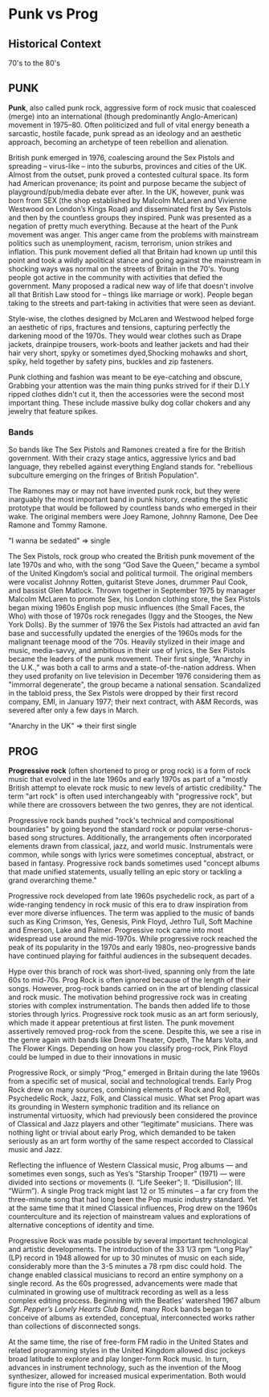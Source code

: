 # Punk vs Prog 

## Historical Context 

70's to the 80's 

## PUNK 

**Punk**, also called punk rock, aggressive form of rock music that coalesced (merge) into an international (though predominantly Anglo-American) movement in 1975–80. Often politicized and full of vital energy beneath a sarcastic, hostile facade, punk spread as an ideology and an aesthetic approach, becoming an archetype of teen rebellion and alienation.

British punk emerged in 1976, coalescing around the Sex Pistols and spreading – virus-like – into the suburbs, provinces and cities of the UK. Almost from the outset, punk proved a contested cultural space. Its form had American provenance; its point and purpose became the subject of playground/pub/media debate ever after. 
In the UK, however, punk was born from SEX (the shop established by Malcolm McLaren and Vivienne Westwood on London’s Kings Road) and disseminated first by Sex Pistols and then by the countless groups they inspired. Punk was presented as a negation of pretty much everything. Because at the heart of the Punk movement was anger. This anger came from the problems with mainstream politics such as unemployment, racism, terrorism, union strikes and inflation. This punk movement defied all that Britain had known up until this point and took a wildly apolitical stance and going against the mainstream in shocking ways was normal on the streets of Britain in the 70's. Young people got active in the community with activities that defied the government. Many proposed a radical new way of life that doesn't involve all that British Law stood for – things like marriage or work). People began taking to the streets and part-taking in activities that were seen as deviant.

Style-wise, the clothes designed by McLaren and Westwood helped forge an aesthetic of rips, fractures and tensions, capturing perfectly the darkening mood of the 1970s. 
They would wear clothes such as Drape jackets, drainpipe trousers, work-boots and leather jackets and had their hair very short, spyky or sometimes dyed,Shocking mohawks and short, spiky,  held together by safety pins, buckles and zip fasteners.

Punk clothing and fashion was meant to be eye-catching and obscure, Grabbing your attention was the main thing punks strived for if their D.I.Y ripped clothes didn't cut it, then the accessories were the second most important thing. These include massive bulky dog collar chokers and any jewelry that feature spikes. 


### Bands

So bands like The Sex Pistols and Ramones created a fire for the British government. With their crazy stage antics, aggressive lyrics and bad language, they rebelled against everything England stands for. "rebellious subculture emerging on the fringes of British Population".

The Ramones may or may not have invented punk rock, but they were inarguably the most important band in punk history, creating the stylistic prototype that would be followed by countless bands who emerged in their wake. The original members were Joey Ramone, Johnny Ramone, Dee Dee Ramone and Tommy Ramone.

"I wanna be sedated" => single

The Sex Pistols, rock group who created the British punk movement of the late 1970s and who, with the song “God Save the Queen,” became a symbol of the United Kingdom’s social and political turmoil. The original members were vocalist Johnny Rotten, guitarist Steve Jones, drummer Paul Cook, and bassist Glen Matlock. 
Thrown together in September 1975 by manager Malcolm McLaren to promote Sex, his London clothing store, the Sex Pistols began mixing 1960s English pop music influences (the Small Faces, the Who) with those of 1970s rock renegades (Iggy and the Stooges, the New York Dolls). By the summer of 1976 the Sex Pistols had attracted an avid fan base and successfully updated the energies of the 1960s mods for the malignant teenage mood of the ’70s. Heavily stylized in their image and music, media-savvy, and ambitious in their use of lyrics, the Sex Pistols became the leaders of the punk movement. Their first single, “Anarchy in the U.K.,” was both a call to arms and a state-of-the-nation address. When they used profanity on live television in December 1976 considering them as "immorral degenerate", the group became a national sensation. Scandalized in the tabloid press, the Sex Pistols were dropped by their first record company, EMI, in January 1977; their next contract, with A&M Records, was severed after only a few days in March.

"Anarchy in the UK" => their first single 



## PROG

**Progressive rock** (often shortened to prog or prog rock) is a form of rock music that evolved in the late 1960s and early 1970s as part of a "mostly British attempt to elevate rock music to new levels of artistic credibility." The term "art rock" is often used interchangeably with "progressive rock", but while there are crossovers between the two genres, they are not identical.

Progressive rock bands pushed "rock's technical and compositional boundaries" by going beyond the standard rock or popular verse-chorus-based song structures. Additionally, the arrangements often incorporated elements drawn from classical, jazz, and world music. Instrumentals were common, while songs with lyrics were sometimes conceptual, abstract, or based in fantasy. Progressive rock bands sometimes used "concept albums that made unified statements, usually telling an epic story or tackling a grand overarching theme."

Progressive rock developed from late 1960s psychedelic rock, as part of a wide-ranging tendency in rock music of this era to draw inspiration from ever more diverse influences. The term was applied to the music of bands such as King Crimson, Yes, Genesis, Pink Floyd, Jethro Tull, Soft Machine and Emerson, Lake and Palmer. Progressive rock came into most widespread use around the mid-1970s. While progressive rock reached the peak of its popularity in the 1970s and early 1980s, neo-progressive bands have continued playing for faithful audiences in the subsequent decades.

Hype over this branch of rock was short-lived, spanning only from the late 60s to mid-70s. Prog Rock is often ignored because of the length of their songs. However, prog-rock bands carried on in the art of blending classical and rock music. The motivation behind progressive rock was in creating stories with complex instrumentation. The bands then added life to those stories through lyrics. Progressive rock took music as an art form seriously, which made it appear pretentious at first listen. The punk movement assertively removed prog-rock from the scene. Despite this, we see a rise in the genre again with bands like Dream Theater, Opeth, The Mars Volta, and The Flower Kings. Depending on how you classify prog-rock, Pink Floyd could be lumped in due to their innovations in music

Progressive Rock, or simply “Prog,” emerged in Britain during the late 1960s from a specific set of musical, social and technological trends. Early Prog Rock drew on many sources, combining elements of Rock and Roll, Psychedelic Rock, Jazz, Folk, and Classical music. What set Prog apart was its grounding in Western symphonic tradition and its reliance on instrumental virtuosity, which had previously been considered the province of Classical and Jazz players and other “legitimate” musicians. There was nothing light or trivial about early Prog, which demanded to be taken seriously as an art form worthy of the same respect accorded to Classical music and Jazz.

Reflecting the influence of Western Classical music, Prog albums — and sometimes even songs, such as Yes’s “Starship Trooper” (1971) — were divided into sections or movements (I. “Life Seeker”; II. “Disillusion”; III. “Würm”). A single Prog track might last 12 or 15 minutes – a far cry from the three-minute song that had long been the Pop music industry standard. Yet at the same time that it mined Classical influences, Prog drew on the 1960s counterculture and its rejection of mainstream values and explorations of alternative conceptions of identity and time.

Progressive Rock was made possible by several important technological and artistic developments. The introduction of the 33 1/3 rpm “Long Play” (LP) record in 1948 allowed for up to 30 minutes of music on each side, considerably more than the 3-5 minutes a 78 rpm disc could hold. The change enabled classical musicians to record an entire symphony on a single record. As the 60s progressed, advancements were made that culminated in growing use of multitrack recording as well as a less complex editing process. Beginning with the Beatles’ watershed 1967 album _Sgt. Pepper’s Lonely Hearts Club Band,_ many Rock bands began to conceive of albums as extended, conceptual, interconnected works rather than collections of disconnected songs.

At the same time, the rise of free-form FM radio in the United States and related programming styles in the United Kingdom allowed disc jockeys broad latitude to explore and play longer-form Rock music. In turn, advances in instrument technology, such as the invention of the Moog synthesizer, allowed for increased musical experimentation. Both would figure into the rise of Prog Rock.